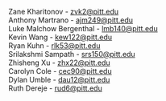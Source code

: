 Zane Kharitonov - zvk2@pitt.edu <br />
Anthony Martrano - ajm249@pitt.edu <br />
Luke Malchow Bergenthal - lmb140@pitt.edu <br />
Kevin Wang - kew122@pitt.edu <br />
Ryan Kuhn - rlk53@pitt.edu <br/>
Srilakshmi Sampath - srs150@pitt.edu <br/>
Zhisheng Xu - zhx22@pitt.edu <br />
Carolyn Cole - cec90@pitt.edu <br />
Dylan Umble - dau12@pitt.edu<br/>
Ruth Dereje - rud6@pitt.edu <br />

